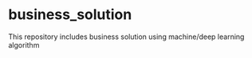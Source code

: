 # business_solution
This repository includes business solution using machine/deep learning algorithm 
